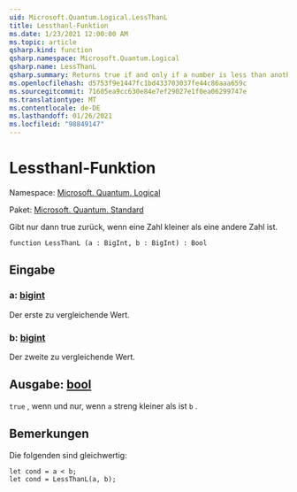 ```yaml
---
uid: Microsoft.Quantum.Logical.LessThanL
title: Lessthanl-Funktion
ms.date: 1/23/2021 12:00:00 AM
ms.topic: article
qsharp.kind: function
qsharp.namespace: Microsoft.Quantum.Logical
qsharp.name: LessThanL
qsharp.summary: Returns true if and only if a number is less than another number.
ms.openlocfilehash: d5753f9e1447fc1bd433703037fe44c86aaa659c
ms.sourcegitcommit: 71605ea9cc630e84e7ef29027e1f0ea06299747e
ms.translationtype: MT
ms.contentlocale: de-DE
ms.lasthandoff: 01/26/2021
ms.locfileid: "98849147"
---
```

# <a name="lessthanl-function"></a>Lessthanl-Funktion

Namespace: [Microsoft. Quantum. Logical](xref:Microsoft.Quantum.Logical)

Paket: [Microsoft. Quantum. Standard](https://nuget.org/packages/Microsoft.Quantum.Standard)


Gibt nur dann true zurück, wenn eine Zahl kleiner als eine andere Zahl ist.

```qsharp
function LessThanL (a : BigInt, b : BigInt) : Bool
```


## <a name="input"></a>Eingabe

### <a name="a--bigint"></a>a: [bigint](xref:microsoft.quantum.lang-ref.bigint)

Der erste zu vergleichende Wert.


### <a name="b--bigint"></a>b: [bigint](xref:microsoft.quantum.lang-ref.bigint)

Der zweite zu vergleichende Wert.



## <a name="output--bool"></a>Ausgabe: [bool](xref:microsoft.quantum.lang-ref.bool)

`true` , wenn und nur, wenn `a` streng kleiner als ist `b` .

## <a name="remarks"></a>Bemerkungen

Die folgenden sind gleichwertig:

```qsharp
let cond = a < b;
let cond = LessThanL(a, b);
```